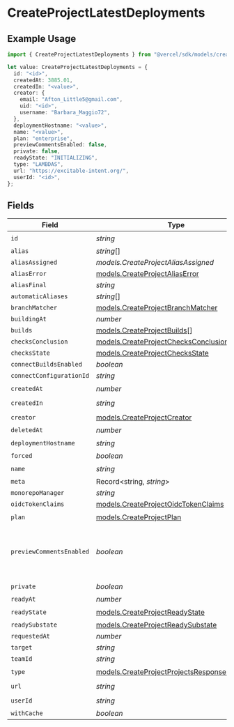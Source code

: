# CreateProjectLatestDeployments

## Example Usage

```typescript
import { CreateProjectLatestDeployments } from "@vercel/sdk/models/createprojectop.js";

let value: CreateProjectLatestDeployments = {
  id: "<id>",
  createdAt: 3885.01,
  createdIn: "<value>",
  creator: {
    email: "Afton_Little5@gmail.com",
    uid: "<id>",
    username: "Barbara_Maggio72",
  },
  deploymentHostname: "<value>",
  name: "<value>",
  plan: "enterprise",
  previewCommentsEnabled: false,
  private: false,
  readyState: "INITIALIZING",
  type: "LAMBDAS",
  url: "https://excitable-intent.org/",
  userId: "<id>",
};
```

## Fields

| Field                                                                                            | Type                                                                                             | Required                                                                                         | Description                                                                                      | Example                                                                                          |
| ------------------------------------------------------------------------------------------------ | ------------------------------------------------------------------------------------------------ | ------------------------------------------------------------------------------------------------ | ------------------------------------------------------------------------------------------------ | ------------------------------------------------------------------------------------------------ |
| `id`                                                                                             | *string*                                                                                         | :heavy_check_mark:                                                                               | N/A                                                                                              |                                                                                                  |
| `alias`                                                                                          | *string*[]                                                                                       | :heavy_minus_sign:                                                                               | N/A                                                                                              |                                                                                                  |
| `aliasAssigned`                                                                                  | *models.CreateProjectAliasAssigned*                                                              | :heavy_minus_sign:                                                                               | N/A                                                                                              |                                                                                                  |
| `aliasError`                                                                                     | [models.CreateProjectAliasError](../models/createprojectaliaserror.md)                           | :heavy_minus_sign:                                                                               | N/A                                                                                              |                                                                                                  |
| `aliasFinal`                                                                                     | *string*                                                                                         | :heavy_minus_sign:                                                                               | N/A                                                                                              |                                                                                                  |
| `automaticAliases`                                                                               | *string*[]                                                                                       | :heavy_minus_sign:                                                                               | N/A                                                                                              |                                                                                                  |
| `branchMatcher`                                                                                  | [models.CreateProjectBranchMatcher](../models/createprojectbranchmatcher.md)                     | :heavy_minus_sign:                                                                               | N/A                                                                                              |                                                                                                  |
| `buildingAt`                                                                                     | *number*                                                                                         | :heavy_minus_sign:                                                                               | N/A                                                                                              |                                                                                                  |
| `builds`                                                                                         | [models.CreateProjectBuilds](../models/createprojectbuilds.md)[]                                 | :heavy_minus_sign:                                                                               | N/A                                                                                              |                                                                                                  |
| `checksConclusion`                                                                               | [models.CreateProjectChecksConclusion](../models/createprojectchecksconclusion.md)               | :heavy_minus_sign:                                                                               | N/A                                                                                              |                                                                                                  |
| `checksState`                                                                                    | [models.CreateProjectChecksState](../models/createprojectchecksstate.md)                         | :heavy_minus_sign:                                                                               | N/A                                                                                              |                                                                                                  |
| `connectBuildsEnabled`                                                                           | *boolean*                                                                                        | :heavy_minus_sign:                                                                               | N/A                                                                                              |                                                                                                  |
| `connectConfigurationId`                                                                         | *string*                                                                                         | :heavy_minus_sign:                                                                               | N/A                                                                                              |                                                                                                  |
| `createdAt`                                                                                      | *number*                                                                                         | :heavy_check_mark:                                                                               | N/A                                                                                              |                                                                                                  |
| `createdIn`                                                                                      | *string*                                                                                         | :heavy_check_mark:                                                                               | N/A                                                                                              |                                                                                                  |
| `creator`                                                                                        | [models.CreateProjectCreator](../models/createprojectcreator.md)                                 | :heavy_check_mark:                                                                               | N/A                                                                                              |                                                                                                  |
| `deletedAt`                                                                                      | *number*                                                                                         | :heavy_minus_sign:                                                                               | N/A                                                                                              |                                                                                                  |
| `deploymentHostname`                                                                             | *string*                                                                                         | :heavy_check_mark:                                                                               | N/A                                                                                              |                                                                                                  |
| `forced`                                                                                         | *boolean*                                                                                        | :heavy_minus_sign:                                                                               | N/A                                                                                              |                                                                                                  |
| `name`                                                                                           | *string*                                                                                         | :heavy_check_mark:                                                                               | N/A                                                                                              |                                                                                                  |
| `meta`                                                                                           | Record<string, *string*>                                                                         | :heavy_minus_sign:                                                                               | N/A                                                                                              |                                                                                                  |
| `monorepoManager`                                                                                | *string*                                                                                         | :heavy_minus_sign:                                                                               | N/A                                                                                              |                                                                                                  |
| `oidcTokenClaims`                                                                                | [models.CreateProjectOidcTokenClaims](../models/createprojectoidctokenclaims.md)                 | :heavy_minus_sign:                                                                               | N/A                                                                                              |                                                                                                  |
| `plan`                                                                                           | [models.CreateProjectPlan](../models/createprojectplan.md)                                       | :heavy_check_mark:                                                                               | N/A                                                                                              |                                                                                                  |
| `previewCommentsEnabled`                                                                         | *boolean*                                                                                        | :heavy_minus_sign:                                                                               | Whether or not preview comments are enabled for the deployment                                   | false                                                                                            |
| `private`                                                                                        | *boolean*                                                                                        | :heavy_check_mark:                                                                               | N/A                                                                                              |                                                                                                  |
| `readyAt`                                                                                        | *number*                                                                                         | :heavy_minus_sign:                                                                               | N/A                                                                                              |                                                                                                  |
| `readyState`                                                                                     | [models.CreateProjectReadyState](../models/createprojectreadystate.md)                           | :heavy_check_mark:                                                                               | N/A                                                                                              |                                                                                                  |
| `readySubstate`                                                                                  | [models.CreateProjectReadySubstate](../models/createprojectreadysubstate.md)                     | :heavy_minus_sign:                                                                               | N/A                                                                                              |                                                                                                  |
| `requestedAt`                                                                                    | *number*                                                                                         | :heavy_minus_sign:                                                                               | N/A                                                                                              |                                                                                                  |
| `target`                                                                                         | *string*                                                                                         | :heavy_minus_sign:                                                                               | N/A                                                                                              |                                                                                                  |
| `teamId`                                                                                         | *string*                                                                                         | :heavy_minus_sign:                                                                               | N/A                                                                                              |                                                                                                  |
| `type`                                                                                           | [models.CreateProjectProjectsResponse200Type](../models/createprojectprojectsresponse200type.md) | :heavy_check_mark:                                                                               | N/A                                                                                              |                                                                                                  |
| `url`                                                                                            | *string*                                                                                         | :heavy_check_mark:                                                                               | N/A                                                                                              |                                                                                                  |
| `userId`                                                                                         | *string*                                                                                         | :heavy_check_mark:                                                                               | N/A                                                                                              |                                                                                                  |
| `withCache`                                                                                      | *boolean*                                                                                        | :heavy_minus_sign:                                                                               | N/A                                                                                              |                                                                                                  |